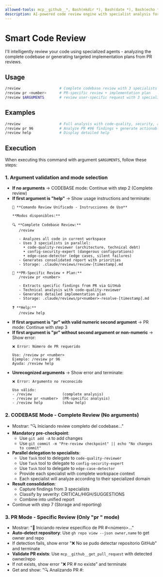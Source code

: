 ```yaml
---
allowed-tools: mcp__github__*, Bash(mkdir *), Bash(date *), Bash(echo *), Bash(gh *), Bash(git *), Task, Edit, MultiEdit, Write
description: AI-powered code review engine with specialist analysis for complete codebase or targeted PR review with implementation plans
---
```


# Smart Code Review

I'll intelligently review your code using specialized agents - analyzing the complete codebase or generating targeted implementation plans from PR reviews.

## Usage
```bash
/review                  # Complete codebase review with 3 specialists
/review pr <number>      # PR-specific review + implementation plan  
/review $ARGUMENTS       # review user-specific request with 3 specialists
```

## Examples
```bash
/review                  # Full analysis with code-quality, security, and edge-case specialists
/review pr 96            # Analyze PR #96 findings + generate actionable plan
/review help             # Display detailed help
```

## Execution

When executing this command with argument `$ARGUMENTS`, follow these steps:

### 1. Argument validation and mode selection
- **If no arguments** → CODEBASE mode: Continue with step 2 (Complete review)
- **If first argument is "help"** → Show usage instructions and terminate:
  ```
  📖 **Comando Review Unificado - Instrucciones de Uso**
  
  **Modos disponibles:**
  
  🔍 **Complete Codebase Review:**
     /review
     
     - Analyzes all code in current workspace
     - Uses 3 specialists in parallel:
       • code-quality-reviewer (architecture, technical debt)
       • config-security-expert (dangerous configurations)  
       • edge-case-detector (edge cases, silent failures)
     - Generates consolidated report with priorities
     - Storage: .claude/reviews/review-[timestamp].md
  
  🎯 **PR-Specific Review + Plan:**
     /review pr <number>
     
     - Extracts specific findings from PR via GitHub
     - Technical analysis with code-quality-reviewer
     - Generates detailed implementation plan
     - Storage: .claude/reviews/pr<number>-resolve-[timestamp].md
  
  ❓ **Help:**
     /review help
  ```
- **If first argument is "pr" with valid numeric second argument** → PR mode: Continue with step 3
- **If first argument is "pr" without second argument or non-numeric** → Show error:
  ```
  ❌ Error: Número de PR requerido
  
  Uso: /review pr <number>
  Ejemplo: /review pr 96
  Ayuda: /review help
  ```
- **Unrecognized arguments** → Show error and terminate:
  ```
  ❌ Error: Argumento no reconocido
  
  Uso válido:
  - /review              (complete analysis)
  - /review pr <number>  (PR-specific analysis)
  - /review help         (show help)
  ```

### 2. CODEBASE Mode - Complete Review (No arguments)
- Mostrar: "🔍 Iniciando review completo del codebase..."
- **Mandatory pre-checkpoint**:
  - Use `git add -A` to add changes
  - Use `git commit -m "Pre-review checkpoint" || echo "No changes to commit"`
- **Parallel delegation to specialists**:
  - Use `Task` tool to delegate to `code-quality-reviewer`
  - Use `Task` tool to delegate to `config-security-expert`  
  - Use `Task` tool to delegate to `edge-case-detector`
  - Provide each specialist with complete workspace context
  - Each specialist will analyze according to their specialized domain
- **Result consolidation**:
  - Capture findings from 3 specialists
  - Classify by severity: CRITICAL/HIGH/SUGGESTIONS
  - Combine into unified report
- Continue with step 7 (Storage and reporting)

### 3. PR Mode - Specific Review (Only "pr <number>" mode)
- Mostrar: "🎯 Iniciando review específico de PR #<número>..."
- **Auto-detect repository**: Use `gh repo view --json owner,name` to get owner and repo
- If detection fails, show error "❌ No se pudo detectar repositorio GitHub" and terminate  
- **Validate PR exists**: Use `mcp__github__get_pull_request` with detected owner/repo
- If not exists, show error "❌ PR #<number> no existe" and terminate
- Get and show: "🔍 Analizando PR #<number>: <title>"
- Mostrar: "📥 Extrayendo findings de PR reviews y comentarios..."
- Use `mcp__github__get_pull_request_reviews` to get all PR reviews
- Use `mcp__github__get_pull_request_comments` to get all PR comments
- Use `mcp__github__get_issue_comments` to get PR conversation comments
- Analyze PR body to detect actionable Claude Code Review content
- Count and show: "✅ Encontrados <X> reviews, <Y> comments, <Z> issue comments y análisis de PR body"
- Use `mcp__github__get_me` to get current user

### 4. Intelligent filtering of actionable content (PR mode only)
- **For each review obtained**:
  - **Filter noise**: Skip if state is "APPROVED" AND has no useful body
  - **Filter generic**: Skip if body contains only: LGTM, 👍, ✅, Good, Great  
  - **Detect actionable**: If state is "CHANGES_REQUESTED" OR body contains keywords: should, must, need, fix, error, issue, problem, security, performance, test
  - Agregar a findings: "Review from <reviewer>: <body>"

- **Para comentarios e issue comments**:
  - **Filtrar ruido**: Skip si body vacío o solo: LGTM, 👍, ✅, Good, Great, Thanks
  - **Detectar actionable**: Si body contiene keywords: should, must, need, fix, error, issue, problem, security, performance, test, suggestion, recommend, consider, enhancement
  - Agregar a findings: "Comment from <commenter>: <body>"

- **Para PR body**:
  - **Detectar Claude Code Review**: Buscar secciones con findings, recomendaciones, issues identificados
  - Agregar a findings: "PR body analysis: <content>"

- **Si no hay findings actionables**: Mostrar "ℹ️ No se encontraron findings actionables en el PR" y terminar

### 5. Technical analysis for specific PR (PR mode only)
- **Delegation to code-quality-reviewer**:
  - Use `Task` tool to delegate technical analysis to `code-quality-reviewer` sub-agent
  - Show: "🔬 Delegando análisis técnico al code-quality-reviewer..."
  - Provide PR #<number> context and complete list of actionable findings
  - Request specific analysis: technical priority, complexity, files to modify, implementation plan
  - The code-quality-reviewer must consult the PR directly for complete context
- **Capture results**: CRITICAL/HIGH/MEDIUM/LOW prioritization, estimates, detailed technical plan
- Mostrar: "✅ Análisis técnico completado"

### 6. Enterprise plan generation for PR (PR mode only)
- Create directory: `mkdir -p .claude/reviews`
- Generate timestamp: `date '+%Y-%m-%dT%H:%M:%S'`
- Generate filename: `.claude/reviews/pr<number>-resolve-<timestamp>.md`
- Use template based on code-quality-reviewer analysis:
  ```
  # 🎯 Plan de Resolución PR #<pr_number>
  
  ## 📊 Resumen
  - **PR**: #<pr_number> - <pr_title>
  - **Findings**: <count> total (<critico_count> críticos, <alto_count> altos)
  - **Estimación**: <total_hours> horas
  
  ## 🔥 Implementación por Prioridad
  
  [For each finding:]
  ### <PRIORIDAD> - <finding_summary>
  - **Archivos**: <files_to_modify>
  - **Plan**: <implementation_steps>
  - **Tiempo**: <hours>h
  
  ## ✅ Checklist Final
  - [ ] Críticos implementados
  - [ ] Tests actualizados  
  - [ ] Commit con referencia al PR
  - [ ] Solicitar nueva revisión
  ```
- Write plan to file using `Write`
- Mostrar: "📋 Plan generado: <plan_file>"

### 7. Unified storage and logging
- **For both modes**: Create directory `mkdir -p .claude/logs/$(date +%Y-%m-%d)`
- **For CODEBASE mode**:
  - Filename: `.claude/reviews/review-$(date '+%Y-%m-%dT%H:%M:%S').md`
  - Generate consolidated report with findings from 3 specialists
  - Log entry: timestamp, mode="codebase", specialists=3, findings_total
- **For PR mode**:
  - Filename already generated in step 6
  - Log entry: timestamp, mode="pr", pr_number, findings_actionable, priority_breakdown
- Append log to: `.claude/logs/<date>/review_activity.jsonl`

### 8. Final report
- **For CODEBASE mode**:
  ```
  📊 **Review Completo Finalizado**
  
  **Especialistas ejecutados:**
  ├─ code-quality-reviewer: <findings_count> findings
  ├─ config-security-expert: <findings_count> findings  
  └─ edge-case-detector: <findings_count> findings
  
  **Clasificación consolidada:**
  ├─ 🚨 CRÍTICOS: <count> (requieren atención inmediata)
  ├─ ⚠️ ALTA PRIORIDAD: <count> (deberían resolverse pronto)
  └─ 💡 SUGERENCIAS: <count> (mejoras opcionales)
  
  **Resultados:** <review_file>
  **Logs:** <log_file>
  
  **Próximos pasos:**
  - Revisar findings críticos primero
  - Priorizar según impacto en producción
  - Considerar crear issues para seguimiento formal
  ```

- **For PR mode**:
  ```
  📊 **Review PR #<pr_number> Finalizado**
  
  **Extracción:**
  ├─ Reviews analizados: <count>
  ├─ Comentarios analizados: <count>
  └─ Findings actionables: <count>
  
  **Análisis técnico:**
  ├─ Priorización: <critico_count> Críticos, <alto_count> Altos, <medio_count> Medios, <bajo_count> Bajos
  ├─ Estimación total: <total_hours> horas
  └─ Archivos afectados: <files_count>
  
  **Plan generado:** <plan_file>
  
  **Próximos pasos:**
  - Revisar plan detallado
  - Implementar findings por prioridad
  - Commitear cambios con referencias
  - Solicitar nueva revisión del PR
  
  **Logs:** <log_file>
  ```

## Success Criteria

- **Codebase Mode**: Complete multi-specialist review with intelligent consolidation
- **PR Mode**: Precise extraction + detailed technical implementation plan  
- **Argument Handling**: Robust validation with clear help messages
- **Unified Architecture**: Complete reuse of existing specialist infrastructure
- **Storage**: Organized files in .claude/reviews/ with unique timestamps

**IMPORTANT**: 
- Validate arguments before any operation
- Show help messages for incorrect usage
- Execute pre-checkpoint only in codebase mode
- Do not implement automatically in PR mode (only generate plan)
- Create necessary directories before writing files